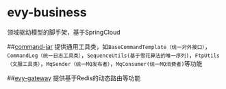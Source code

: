 # evy-business
领域驱动模型的脚手架，基于SpringCloud

##[command-jar](https://github.com/Evycc/evy-business/tree/master/business/common-jar)
提供通用工具类，如`BaseCommandTemplate（统一对外接口）`，`CommandLog（统一日志工具类）`，`SequenceUtils(基于雪花算法的唯一序列)`，`FtpUtils（文服工具类）`，`MqSender（统一MQ发布者）`，`MqConsumer(统一MQ消费者)`等功能

##[evy-gateway](https://github.com/Evycc/evy-business/tree/master/business/evy-gateway)
提供基于Redis的动态路由等功能
